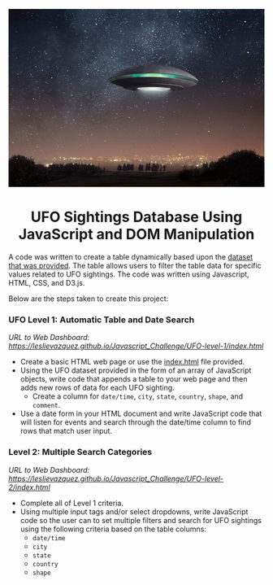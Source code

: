 <p align="center">
  <img width=800" height="350" src="https://github.com/leslievazquez/Javascript_Challenge/blob/main/Resources/UFO%20in%20Burton.jpg">
</p>

<h1 align ="center"><span>UFO Sightings Database Using<br/>JavaScript and DOM Manipulation</span></h1>

A code was written to create a table dynamically based upon the [dataset that was provided](https://github.com/leslievazquez/Javascript_Challenge/tree/main/Resources/StarterCode). The table allows users to filter the table data for specific values related to UFO sightings. The code was written using Javascript, HTML, CSS, and D3.js. 

Below are the steps taken to create this project:

### UFO Level 1: Automatic Table and Date Search 

*URL to Web Dashboard: https://leslievazquez.github.io/Javascript_Challenge/UFO-level-1/index.html*

- Create a basic HTML web page or use the [index.html](https://github.com/leslievazquez/Javascript_Challenge/tree/main/Resources/StarterCode/index.html) file provided.
- Using the UFO dataset provided in the form of an array of JavaScript objects, write code that appends a table to your web page and then adds new rows of data for each UFO sighting.
  - Create a column for `date/time`, `city`, `state`, `country`, `shape`, and `comment`.
- Use a date form in your HTML document and write JavaScript code that will listen for events and search through the date/time column to find rows that match user input.

### Level 2: Multiple Search Categories 

*URL to Web Dashboard: https://leslievazquez.github.io/Javascript_Challenge/UFO-level-2/index.html*

- Complete all of Level 1 criteria.
- Using multiple input tags and/or select dropdowns, write JavaScript code so the user can to set multiple filters and search for UFO sightings using the following criteria based on the table columns:
  - `date/time`
  - `city`
  - `state`
  - `country`
  - `shape`
